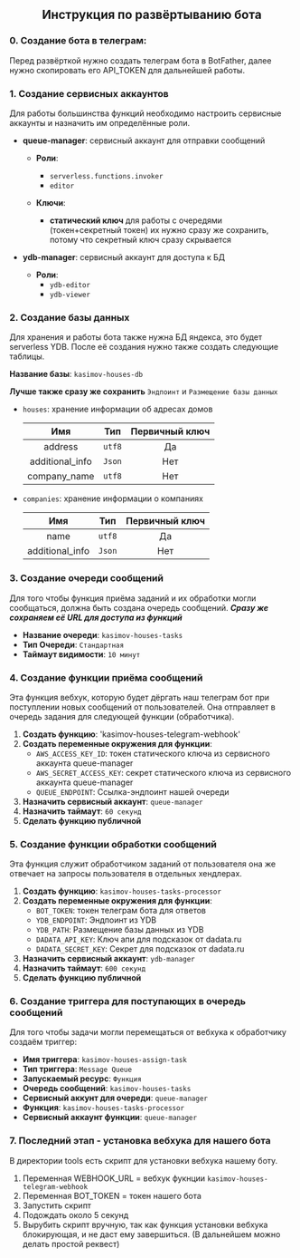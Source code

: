 <h2 align="center"> Инструкция по развёртыванию бота </h2>

### 0. Создание бота в телеграм:

Перед развёрткой нужно создать телеграм бота в BotFather,
далее нужно скопировать его API_TOKEN для дальнейшей работы.

### 1. Создание сервисных аккаунтов

Для работы большинства функций необходимо настроить
сервисные аккаунты и назначить им определённые роли.

- **queue-manager**: сервисный аккаунт для отправки сообщений
  
  - **Роли**:
    
    - `serverless.functions.invoker`
    - `editor`
  
  - **Ключи**: 
    
    - **статический ключ** для работы с очередями
      (токен+секретный токен) их нужно сразу же 
      сохранить, потому что секретный ключ сразу скрывается

- **ydb-manager**: сервисный аккаунт для доступа к БД
  
  - **Роли**:
    - `ydb-editor`
    - `ydb-viewer`

### 2. Создание базы данных

Для хранения и работы бота также нужна БД яндекса,
это будет serverless YDB. После её создания нужно
также создать следующие таблицы.

**Название базы**: `kasimov-houses-db`

**Лучше также сразу же сохранить** `Эндпоинт` и `Размещение базы данных`

- `houses`: хранение информации об адресах домов
  
  | Имя             | Тип    | Первичный ключ |
  |:---------------:|:------:|:--------------:|
  | address         | `utf8` | Да             |
  | additional_info | `Json` | Нет            |
  | company_name    | `utf8` | Нет            |

- `companies`: хранение информации о компаниях
  
  | Имя             | Тип    | Первичный ключ |
  |:---------------:|:------:|:--------------:|
  | name            | `utf8` | Да             |
  | additional_info | `Json` | Нет            |

### 3. Создание очереди сообщений

Для того чтобы функция приёма заданий и их обработки
могли сообщаться, должна быть создана очередь сообщений.
***Сразу же сохраняем её URL для доступа из функций***

- **Название очереди**: `kasimov-houses-tasks`
- **Тип Очереди**: `Стандартная` 
- **Таймаут видимости**: `10 минут`

### 4. Создание функции приёма сообщений

Эта функция вебхук, которую будет дёргать наш телеграм бот
при поступлении новых сообщений от пользователей.
Она отправляет в очередь задания для следующей функции (обработчика).

1. **Создать функцию**: 'kasimov-houses-telegram-webhook'
2. **Создать переменные окружения для функции**:
   - `AWS_ACCESS_KEY_ID`: токен статического ключа из
     сервисного аккаунта queue-manager
   - `AWS_SECRET_ACCESS_KEY`: секрет статического ключа
     из сервисного аккаунта queue-manager
   - `QUEUE_ENDPOINT`: Ссылка-эндпоинт нашей очереди
3. **Назначить сервисный аккаунт**: `queue-manager`
4. **Назначить таймаут**: `60 секунд`
5. **Сделать функцию публичной**

### 5. Создание функции обработки сообщений

Эта функция служит обработчиком заданий от пользователя
она же отвечает на запросы пользователя в отдельных хендлерах.

1. **Создать функцию**: `kasimov-houses-tasks-processor`
2. **Создать переменные окружения для функции**:
   - `BOT_TOKEN`: токен телеграм бота для ответов
   - `YDB_ENDPOINT`: Эндпоинт из YDB
   - `YDB_PATH`: Размещение базы данных из YDB
   - `DADATA_API_KEY`: Ключ апи для подсказок от dadata.ru
   - `DADATA_SECRET_KEY`: Секрет для подсказок от dadata.ru
3. **Назначить сервисный аккаунт**: `ydb-manager`
4. **Назначить таймаут**: `600 секунд` 
5. **Сделать функцию публичной**

### 6. Создание триггера для поступающих в очередь сообщений

Для того чтобы задачи могли перемещаться от вебхука к
обработчику создаём триггер:

- **Имя триггера**: `kasimov-houses-assign-task`
- **Тип триггера**: `Message Queue`
- **Запускаемый ресурс**: `Функция`
- **Очередь сообщений**: `kasimov-houses-tasks`
- **Сервисный аккунт для очереди**: `queue-manager`
- **Функция**: `kasimov-houses-tasks-processor`
- **Сервисный аккаунт функции**: `queue-manager`

### 7. Последний этап - установка вебхука для нашего бота

В директории tools есть скрипт для установки вебхука 
нашему боту.

1. Переменная WEBHOOK_URL = вебхук фукнции `kasimov-houses-telegram-webhook`
2. Переменная BOT_TOKEN = токен нашего бота
3. Запустить скрипт
4. Подождать около 5 секунд
5. Вырубить скрипт вручную, так как функция установки
   вебхука блокирующая, и не даст ему завершиться.
   (В дальнейшем можно делать простой реквест)
